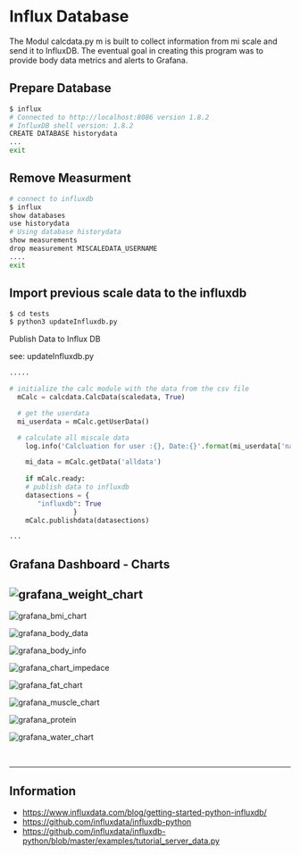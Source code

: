 # Influx Database

The Modul calcdata.py m is built to collect information from mi scale and send it to InfluxDB. The eventual goal in creating this program was to provide body data metrics and alerts to Grafana.





## Prepare Database
```bash
$ influx
# Connected to http://localhost:8086 version 1.8.2
# InfluxDB shell version: 1.8.2
CREATE DATABASE historydata
...
exit
```

## Remove Measurment
```bash
# connect to influxdb
$ influx
show databases
use historydata
# Using database historydata
show measurements
drop measurement MISCALEDATA_USERNAME
....
exit
```

## Import previous scale data to the influxdb
```bash
$ cd tests
$ python3 updateInfluxdb.py
```



Publish Data to Influx DB

see: updateInfluxdb.py

```python
.....

# initialize the calc module with the data from the csv file
  mCalc = calcdata.CalcData(scaledata, True)

  # get the userdata
  mi_userdata = mCalc.getUserData()

  # calculate all miscale data
    log.info('Calcluation for user :{}, Date:{}'.format(mi_userdata['name'], scaledata['timestamp']))

    mi_data = mCalc.getData('alldata')
    
    if mCalc.ready:
    # publish data to influxdb
    datasections = {
       "influxdb": True
                }
    mCalc.publishdata(datasections)

...
```



## Grafana Dashboard - Charts



## ![grafana_weight_chart](grafana_weight_chart.png)





![grafana_bmi_chart](grafana_bmi_chart.png)



![grafana_body_data](grafana_body_data.png)



![grafana_body_info](grafana_body_info.png)





![grafana_chart_impedace](grafana_chart_impedace.png)



![grafana_fat_chart](grafana_fat_chart.png)



![grafana_muscle_chart](grafana_muscle_chart.png)



![grafana_protein](grafana_protein.png)





![grafana_water_chart](grafana_water_chart.png)

<br><hr>

## Information
- https://www.influxdata.com/blog/getting-started-python-influxdb/<br>
- https://github.com/influxdata/influxdb-python <br>
- https://github.com/influxdata/influxdb-python/blob/master/examples/tutorial_server_data.py<br>